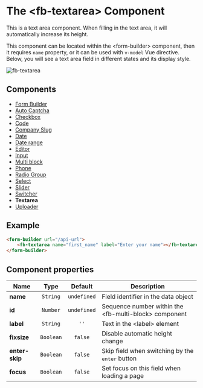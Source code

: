 # The &lt;fb-textarea&gt; Component

This is a text area component. When filling in the text area, it will automatically increase its height.

This component can be located within the &lt;form-builder&gt; component, then it requires `name` property, or it can be used with `v-model` Vue directive. Below, you will see a text area field in different states and its display style.

![fb-textarea](/assets/awema-pl/form-builder/docs/fb-textarea.png)

## Components
* [Form Builder](./form-builder.md)
* [Auto Captcha](./fb-auto-captcha.md)
* [Checkbox](./fb-checkbox.md)
* [Code](./fb-code.md)
* [Company Slug](./fb-company-slug.md)
* [Date](./fb-date.md)
* [Date range](./fb-date-range.md)
* [Editor](./fb-editor.md)
* [Input](./fb-input.md)
* [Multi block](./fb-multi-block.md)
* [Phone](./fb-phone.md)
* [Radio Group](./fb-radio-group.md)
* [Select](./fb-select.md)
* [Slider](./fb-slider.md)
* [Switcher](./fb-switcher.md)
* **Textarea**
* [Uploader](./fb-uploader.md)

## Example

```html
<form-builder url="/api-url">
    <fb-textarea name="first_name" label="Enter your name"></fb-textarea>
</form-builder>
```

<form-builder url="/api-url">
    <fb-textarea name="first_name" label="Enter your name"></fb-textarea>
</form-builder>


## Component properties

| Name                | Type               | Default             | Description                                       |
|---------------------|:------------------:|:-------------------:|---------------------------------------------------|
| **name**            | `String`           | `undefined`         | Field identifier in the data object               |
| **id**              | `Number`           | `undefined`         | Sequence number within the &lt;fb-multi-block&gt; component    |
| **label**           | `String`           | `''`                | Text in the &lt;label&gt; element                 |
| **fixsize**         | `Boolean`          | `false`             | Disable automatic height change                   |
| **enter-skip**      | `Boolean`          | `false`             | Skip field when switching by the <kbd>enter</kbd> button |
| **focus**           | `Boolean`          | `false`             | Set focus on this field when loading a page       |